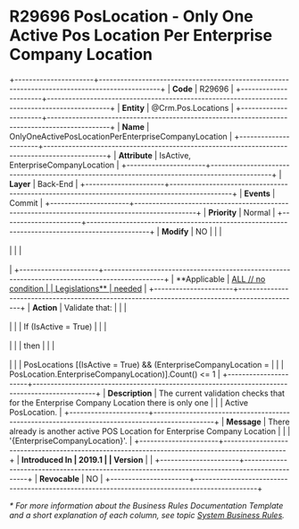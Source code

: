 ﻿---
erp.type: business-rule
erp.entity: Crm.Pos.Locations
---

# R29696 PosLocation - Only One Active Pos Location Per Enterprise Company Location
+----------------------+-----------------------------------------------------------------------------------------------+
| **Code**             | R29696                                                                                        |
+----------------------+-----------------------------------------------------------------------------------------------+
| **Entity**           | @Crm.Pos.Locations                                                                            |
+----------------------+-----------------------------------------------------------------------------------------------+
| **Name**             | OnlyOneActivePosLocationPerEnterpriseCompanyLocation                                          |
+----------------------+-----------------------------------------------------------------------------------------------+
| **Attribute**        | IsActive, EnterpriseCompanyLocation                                                           |
+----------------------+-----------------------------------------------------------------------------------------------+
| **Layer**            | Back-End                                                                                      |
+----------------------+-----------------------------------------------------------------------------------------------+
| **Events**           | Commit                                                                                        |
+----------------------+-----------------------------------------------------------------------------------------------+
| **Priority**         | Normal                                                                                        |
+----------------------+-----------------------------------------------------------------------------------------------+
| **Modify**           | NO                                                                                            |
|                      | <br/><br/>                                                                                    |
|                      | <br/><br/>                                                                                    |
+----------------------+-----------------------------------------------------------------------------------------------+
| **Applicable         | [ALL // no condition                                                                          |
| Legislations**       | needed](xref:applicable-legislations)                                                         |
+----------------------+-----------------------------------------------------------------------------------------------+
| **Action**           | Validate that:                                                                                |
|                      | <br/><br/>                                                                                    |
|                      | If (IsActive = True)                                                                          |
|                      | <br/><br/>                                                                                    |
|                      | then                                                                                          |
|                      | <br/><br/>                                                                                    |
|                      | PosLocations \[(IsActive = True) && (EnterpriseCompanyLocation =                              |
|                      | PosLocation.EnterpriseCompanyLocation)\].Count() \<= 1                                        |
+----------------------+-----------------------------------------------------------------------------------------------+
| **Description**      | The current validation checks that for the Enterprise Company Location there is only one      |
|                      | Active PosLocation.                                                                           |
+----------------------+-----------------------------------------------------------------------------------------------+
| **Message**          | There already is another active POS Location for Enterprise Company Location                  |
|                      | \'{EnterpriseCompanyLocation}\'.                                                              |
+----------------------+-----------------------------------------------------------------------------------------------+
| **Introduced In      | 2019.1                                                                                        |
| Version**            |                                                                                               |
+----------------------+-----------------------------------------------------------------------------------------------+
| **Revocable**        | NO                                                                                            |
+----------------------+-----------------------------------------------------------------------------------------------+

*\* For more information about the Business Rules Documentation Template and a short explanation of each column, see
topic [System Business Rules](../templates/template-description-system-business-rules.md).*
